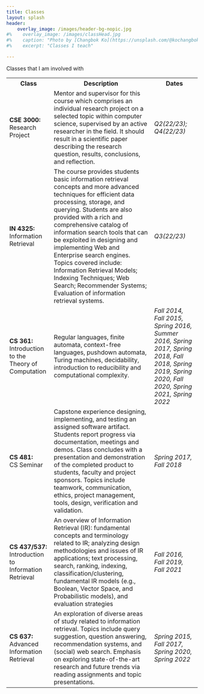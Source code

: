 ```yaml
---
title: Classes
layout: splash
header:
    overlay_image: /images/header-bg-nopic.jpg
#%    overlay_image: /images/classHead.jpg
#%    caption: "Photo by [Changbok Ko](https://unsplash.com/@kochangbok) on [Unsplash](https://unsplash.com/photos/F8t2VGnI47I)"
#%    excerpt: "Classes I teach"

---
```

Classes that I am involved with

 <table style="width:100%">
  <tr>
    <th>Class</th>
    <th>Description</th>
    <th>Dates</th>
  </tr>
  <tr>
      <td><b>CSE 3000:</b><br>Research Project</td>
    <td>Mentor and supervisor for this course which comprises an individual research project on a selected topic within computer science, supervised by an active researcher in the field. It should result in a scientific paper describing the research question, results, conclusions, and reflection.</td>
    <td><font size="3"><i>Q2(22/23); Q4(22/23)</i></font></td>
  </tr>
   <tr>
   <td><b>IN 4325:</b><br> Information Retrieval</td>
    <td> The course provides students basic information retrieval concepts and more advanced techniques for efficient data processing, storage, and querying. Students are also provided with a rich and comprehensive catalog of information search tools that can be exploited in designing and implementing Web and Enterprise search engines. Topics covered include: Information Retrieval Models; Indexing Techniques;
Web Search; Recommender Systems; Evaluation of information retrieval systems.
</td>
    <td><font size="3"><i>Q3(22/23)</i></font></td>
  </tr>
     <tr>
     </tr>   
     <tr>
      <td><b>CS 361:</b><br>Introduction to the Theory of Computation</td>
    <td>Regular languages, finite automata, context-free languages, pushdown automata, Turing machines, decidability, introduction to reducibility and computational complexity.</td>
    <td><font size="3"><i>Fall 2014, Fall 2015, Spring 2016, Summer 2016, Spring 2017, Spring 2018, Fall 2018, Spring 2019, Spring 2020, Fall 2020, Spring 2021, Spring 2022</i></font></td>
  </tr>
       <tr>
    <td><b>CS 481:</b><br> CS Seminar</td>
    <td>Capstone experience designing, implementing, and testing an assigned software artifact. Students report progress via documentation, meetings and demos. Class concludes with a presentation and demonstration of the completed product to students, faculty and project sponsors. Topics include teamwork, communication, ethics, project management, tools, design, verification and validation.
</td>
    <td><font size="3"><i>Spring 2017, Fall 2018</i></font></td>
  </tr>
  <tr>
      <td><b>CS 437/537:</b><br> Introduction to Information Retrieval </td>
    <td>An overview of Information Retrieval (IR): fundamental concepts and terminology related to IR; analyzing design methodologies and issues of IR applications; text processing, search, ranking, indexing, classification/clustering, fundamental IR models (e.g., Boolean, Vector Space, and Probabilistic models), and evaluation strategies</td>
    <td><font size="3"><i>Fall 2016, Fall 2019, Fall 2021</i></font></td>
  </tr>

   <tr>
    <td><b>CS 637:</b><br> Advanced Information Retrieval </td>
    <td>An exploration of diverse areas of study related to information retrieval. Topics include query suggestion, question answering, recommendation systems, and (social) web search. Emphasis on exploring state-of-the-art research and future trends via reading assignments and topic presentations.</td>
    <td><font size="3"><i>Spring 2015, Fall 2017, Spring 2020, Spring 2022</i></font></td>
    </tr>
</table>
